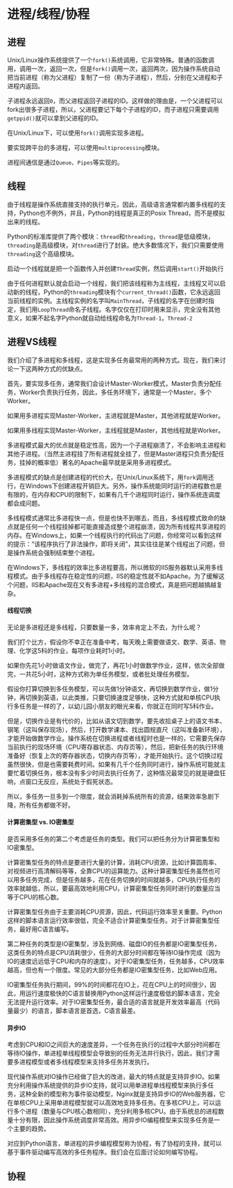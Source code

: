 # 进程/线程/协程

## 进程

Unix/Linux操作系统提供了一个`fork()`系统调用，它非常特殊。普通的函数调用，调用一次，返回一次，但是`fork()`调用一次，返回两次，因为操作系统自动把当前进程（称为父进程）复制了一份（称为子进程），然后，分别在父进程和子进程内返回。

子进程永远返回`0`，而父进程返回子进程的ID。这样做的理由是，一个父进程可以fork出很多子进程，所以，父进程要记下每个子进程的ID，而子进程只需要调用`getppid()`就可以拿到父进程的ID。

在Unix/Linux下，可以使用`fork()`调用实现多进程。

要实现跨平台的多进程，可以使用`multiprocessing`模块。

进程间通信是通过`Queue`、`Pipes`等实现的。

## 线程

由于线程是操作系统直接支持的执行单元，因此，高级语言通常都内置多线程的支持，Python也不例外，并且，Python的线程是真正的Posix Thread，而不是模拟出来的线程。

Python的标准库提供了两个模块：`thread`和`threading`，`thread`是低级模块，`threading`是高级模块，对`thread`进行了封装。绝大多数情况下，我们只需要使用`threading`这个高级模块。

 启动一个线程就是把一个函数传入并创建`Thread`实例，然后调用`start()`开始执行

 由于任何进程默认就会启动一个线程，我们把该线程称为主线程，主线程又可以启动新的线程，Python的`threading`模块有个`current_thread()`函数，它永远返回当前线程的实例。主线程实例的名字叫`MainThread`，子线程的名字在创建时指定，我们用`LoopThread`命名子线程。名字仅仅在打印时用来显示，完全没有其他意义，如果不起名字Python就自动给线程命名为`Thread-1`，`Thread-2`

## 进程VS线程

我们介绍了多进程和多线程，这是实现多任务最常用的两种方式。现在，我们来讨论一下这两种方式的优缺点。

首先，要实现多任务，通常我们会设计Master-Worker模式，Master负责分配任务，Worker负责执行任务，因此，多任务环境下，通常是一个Master，多个Worker。

如果用多进程实现Master-Worker，主进程就是Master，其他进程就是Worker。

如果用多线程实现Master-Worker，主线程就是Master，其他线程就是Worker。

多进程模式最大的优点就是稳定性高，因为一个子进程崩溃了，不会影响主进程和其他子进程。（当然主进程挂了所有进程就全挂了，但是Master进程只负责分配任务，挂掉的概率低）著名的Apache最早就是采用多进程模式。

多进程模式的缺点是创建进程的代价大，在Unix/Linux系统下，用`fork`调用还行，在Windows下创建进程开销巨大。另外，操作系统能同时运行的进程数也是有限的，在内存和CPU的限制下，如果有几千个进程同时运行，操作系统连调度都会成问题。

多线程模式通常比多进程快一点，但是也快不到哪去，而且，多线程模式致命的缺点就是任何一个线程挂掉都可能直接造成整个进程崩溃，因为所有线程共享进程的内存。在Windows上，如果一个线程执行的代码出了问题，你经常可以看到这样的提示：“该程序执行了非法操作，即将关闭”，其实往往是某个线程出了问题，但是操作系统会强制结束整个进程。

在Windows下，多线程的效率比多进程要高，所以微软的IIS服务器默认采用多线程模式。由于多线程存在稳定性的问题，IIS的稳定性就不如Apache。为了缓解这个问题，IIS和Apache现在又有多进程+多线程的混合模式，真是把问题越搞越复杂。

#### 线程切换

无论是多进程还是多线程，只要数量一多，效率肯定上不去，为什么呢？

我们打个比方，假设你不幸正在准备中考，每天晚上需要做语文、数学、英语、物理、化学这5科的作业，每项作业耗时1小时。

如果你先花1小时做语文作业，做完了，再花1小时做数学作业，这样，依次全部做完，一共花5小时，这种方式称为单任务模型，或者批处理任务模型。

假设你打算切换到多任务模型，可以先做1分钟语文，再切换到数学作业，做1分钟，再切换到英语，以此类推，只要切换速度足够快，这种方式就和单核CPU执行多任务是一样的了，以幼儿园小朋友的眼光来看，你就正在同时写5科作业。

但是，切换作业是有代价的，比如从语文切到数学，要先收拾桌子上的语文书本、钢笔（这叫保存现场），然后，打开数学课本、找出圆规直尺（这叫准备新环境），才能开始做数学作业。操作系统在切换进程或者线程时也是一样的，它需要先保存当前执行的现场环境（CPU寄存器状态、内存页等），然后，把新任务的执行环境准备好（恢复上次的寄存器状态，切换内存页等），才能开始执行。这个切换过程虽然很快，但是也需要耗费时间。如果有几千个任务同时进行，操作系统可能就主要忙着切换任务，根本没有多少时间去执行任务了，这种情况最常见的就是硬盘狂响，点窗口无反应，系统处于假死状态。

所以，多任务一旦多到一个限度，就会消耗掉系统所有的资源，结果效率急剧下降，所有任务都做不好。

#### 计算密集型 vs. IO密集型

是否采用多任务的第二个考虑是任务的类型。我们可以把任务分为计算密集型和IO密集型。

计算密集型任务的特点是要进行大量的计算，消耗CPU资源，比如计算圆周率、对视频进行高清解码等等，全靠CPU的运算能力。这种计算密集型任务虽然也可以用多任务完成，但是任务越多，花在任务切换的时间就越多，CPU执行任务的效率就越低，所以，要最高效地利用CPU，计算密集型任务同时进行的数量应当等于CPU的核心数。

计算密集型任务由于主要消耗CPU资源，因此，代码运行效率至关重要。Python这样的脚本语言运行效率很低，完全不适合计算密集型任务。对于计算密集型任务，最好用C语言编写。

第二种任务的类型是IO密集型，涉及到网络、磁盘IO的任务都是IO密集型任务，这类任务的特点是CPU消耗很少，任务的大部分时间都在等待IO操作完成（因为IO的速度远远低于CPU和内存的速度）。对于IO密集型任务，任务越多，CPU效率越高，但也有一个限度。常见的大部分任务都是IO密集型任务，比如Web应用。

IO密集型任务执行期间，99%的时间都花在IO上，花在CPU上的时间很少，因此，用运行速度极快的C语言替换用Python这样运行速度极低的脚本语言，完全无法提升运行效率。对于IO密集型任务，最合适的语言就是开发效率最高（代码量最少）的语言，脚本语言是首选，C语言最差。

#### 异步IO

考虑到CPU和IO之间巨大的速度差异，一个任务在执行的过程中大部分时间都在等待IO操作，单进程单线程模型会导致别的任务无法并行执行，因此，我们才需要多进程模型或者多线程模型来支持多任务并发执行。

现代操作系统对IO操作已经做了巨大的改进，最大的特点就是支持异步IO。如果充分利用操作系统提供的异步IO支持，就可以用单进程单线程模型来执行多任务，这种全新的模型称为事件驱动模型，Nginx就是支持异步IO的Web服务器，它在单核CPU上采用单进程模型就可以高效地支持多任务。在多核CPU上，可以运行多个进程（数量与CPU核心数相同），充分利用多核CPU。由于系统总的进程数量十分有限，因此操作系统调度非常高效。用异步IO编程模型来实现多任务是一个主要的趋势。

对应到Python语言，单进程的异步编程模型称为协程，有了协程的支持，就可以基于事件驱动编写高效的多任务程序。我们会在后面讨论如何编写协程。

## 协程

